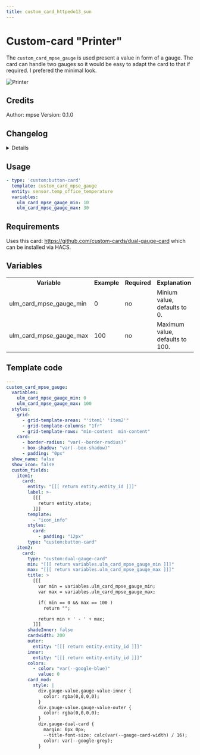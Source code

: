```yaml
---
title: custom_card_httpedo13_sun
---
```

<!-- markdownlint-disable MD046 -->

# Custom-card "Printer"

The `custom_card_mpse_gauge` is used present a value in form of a gauge. The card can handle two gauges so it would be easy to adapt the card to that if required. I prefered the minimal look.

![Printer](../docs/assets/img/custom_gauge.png)

## Credits

Author: mpse
Version: 0.1.0

## Changelog

<details>
Initial release.
</details>

## Usage

```yaml
- type: 'custom:button-card'
  template: custom_card_mpse_gauge
  entity: sensor.temp_office_temperature
  variables:
    ulm_card_mpse_gauge_min: 10
    ulm_card_mpse_gauge_max: 30
```

## Requirements

Uses this card: <https://github.com/custom-cards/dual-gauge-card> which can be installed via HACS.

## Variables

<table>
<tr>
<th>Variable</th>
<th>Example</th>
<th>Required</th>
<th>Explanation</th>
</tr>
<tr>
<td>ulm_card_mpse_gauge_min</td>
<td>0</td>
<td>no</td>
<td>Minium value, defaults to 0.</td>
</tr>
<tr>
<td>ulm_card_mpse_gauge_max</td>
<td>100</td>
<td>no</td>
<td>Maximum value, defaults to 100.</td>
</tr>
</table>

## Template code

```yaml
---
custom_card_mpse_gauge:
  variables:
    ulm_card_mpse_gauge_min: 0
    ulm_card_mpse_gauge_max: 100
  styles:
    grid:
      - grid-template-areas: "'item1' 'item2'"
      - grid-template-columns: "1fr"
      - grid-template-rows: "min-content  min-content"
    card:
      - border-radius: "var(--border-radius)"
      - box-shadow: "var(--box-shadow)"
      - padding: "0px"
  show_name: false
  show_icon: false
  custom_fields:
    item1:
      card:
        entity: "[[[ return entity.entity_id ]]]"
        label: >-
          [[[
            return entity.state;
          ]]]
        template:
          - "icon_info"
        styles:
          card:
            - padding: "12px"
        type: "custom:button-card"
    item2:
      card:
        type: "custom:dual-gauge-card"
        min: "[[[ return variables.ulm_card_mpse_gauge_min ]]]"
        max: "[[[ return variables.ulm_card_mpse_gauge_max ]]]"
        title: >
          [[[
            var min = variables.ulm_card_mpse_gauge_min;
            var max = variables.ulm_card_mpse_gauge_max;

            if( min == 0 && max == 100 )
              return "";

            return min + ' - ' + max;
          ]]]
        shadeInner: false
        cardwidth: 200
        outer:
          entity: "[[[ return entity.entity_id ]]]"
        inner:
          entity: "[[[ return entity.entity_id ]]]"
        colors:
          - color: "var(--google-blue)"
            value: 0
        card_mod:
          style: |
            div.gauge-value.gauge-value-inner {
              color: rgba(0,0,0,0);
            }
            div.gauge-value.gauge-value-outer {
              color: rgba(0,0,0,0);
            }
            div.gauge-dual-card {
              margin: 0px 0px;
              --title-font-size: calc(var(--gauge-card-width) / 16);
              color: var(--google-grey);
            }
```
